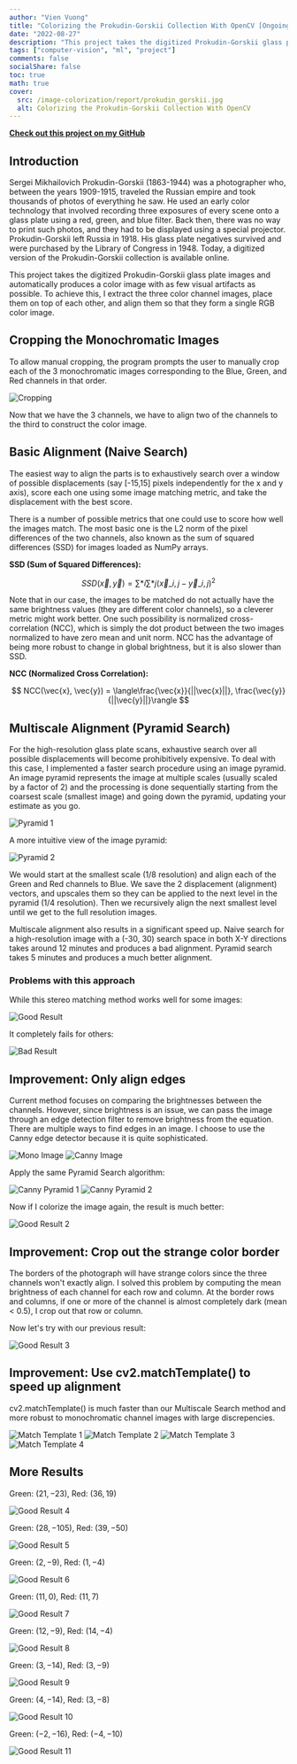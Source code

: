 ```yaml
---
author: "Vien Vuong"
title: "Colorizing the Prokudin-Gorskii Collection With OpenCV [Ongoing]"
date: "2022-08-27"
description: "This project takes the digitized Prokudin-Gorskii glass plate images and automatically produces a color image with as few visual artifacts as possible. To achieve this, I extract the three color channel images, place them on top of each other, and align them so that they form a single RGB color image."
tags: ["computer-vision", "ml", "project"]
comments: false
socialShare: false
toc: true
math: true
cover:
  src: /image-colorization/report/prokudin_gorskii.jpg
  alt: Colorizing the Prokudin-Gorskii Collection With OpenCV
---
```


[**Check out this project on my GitHub**](https://github.com/vienvuong/colorizing-pg)

## Introduction

Sergei Mikhailovich Prokudin-Gorskii (1863-1944) was a photographer who, between the years 1909-1915, traveled the Russian empire and took thousands of photos of everything he saw. He used an early color technology that involved recording three exposures of every scene onto a glass plate using a red, green, and blue filter. Back then, there was no way to print such photos, and they had to be displayed using a special projector. Prokudin-Gorskii left Russia in 1918. His glass plate negatives survived and were purchased by the Library of Congress in 1948. Today, a digitized version of the Prokudin-Gorskii collection is available online.

This project takes the digitized Prokudin-Gorskii glass plate images and automatically produces a color image with as few visual artifacts as possible. To achieve this, I extract the three color channel images, place them on top of each other, and align them so that they form a single RGB color image.

## Cropping the Monochromatic Images

To allow manual cropping, the program prompts the user to manually crop each of the 3 monochromatic images corresponding to the Blue, Green, and Red channels in that order.

![Cropping](/image-colorization/report/cropping.png)

Now that we have the 3 channels, we have to align two of the channels to the third to construct the color image.

## Basic Alignment (Naive Search)

The easiest way to align the parts is to exhaustively search over a window of possible displacements (say [-15,15] pixels independently for the x and y axis), score each one using some image matching metric, and take the displacement with the best score.

There is a number of possible metrics that one could use to score how well the images match. The most basic one is the L2 norm of the pixel differences of the two channels, also known as the sum of squared differences (SSD) for images loaded as NumPy arrays.

**SSD (Sum of Squared Differences):**

$$ SSD(\vec{x}, \vec{y}) = \sum*{i}\sum*{j}(\vec{x}\_{i,j} - \vec{y}\_{i,j})^2 $$

Note that in our case, the images to be matched do not actually have the same brightness values (they are different color channels), so a cleverer metric might work better. One such possibility is normalized cross-correlation (NCC), which is simply the dot product between the two images normalized to have zero mean and unit norm. NCC has the advantage of being more robust to change in global brightness, but it is also slower than SSD.

**NCC (Normalized Cross Correlation):**

$$ NCC(\vec{x}, \vec{y}) = \langle\frac{\vec{x}}{||\vec{x}||}, \frac{\vec{y}}{||\vec{y}||}\rangle $$

## Multiscale Alignment (Pyramid Search)

For the high-resolution glass plate scans, exhaustive search over all possible displacements will become prohibitively expensive. To deal with this case, I implemented a faster search procedure using an image pyramid. An image pyramid represents the image at multiple scales (usually scaled by a factor of 2) and the processing is done sequentially starting from the coarsest scale (smallest image) and going down the pyramid, updating your estimate as you go.

![Pyramid 1](/image-colorization/report/pyramid1.png)

A more intuitive view of the image pyramid:

![Pyramid 2](/image-colorization/report/pyramid2.png)

We would start at the smallest scale (1/8 resolution) and align each of the Green and Red channels to Blue. We save the 2 displacement (alignment) vectors, and upscales them so they can be applied to the next level in the pyramid (1/4 resolution). Then we recursively align the next smallest level until we get to the full resolution images.

Multiscale alignment also results in a significant speed up. Naive search for a high-resolution image with a (-30, 30) search space in both X-Y directions takes around 12 minutes and produces a bad alignment. Pyramid search takes 5 minutes and produces a much better alignment.

### Problems with this approach

While this stereo matching method works well for some images:

![Good Result](/image-colorization/report/good_result1.jpg)

It completely fails for others:

![Bad Result](/image-colorization/report/bad_result1.jpg)

## Improvement: Only align edges

Current method focuses on comparing the brightnesses between the channels. However, since brightness is an issue, we can pass the image through an edge detection filter to remove brightness from the equation. There are multiple ways to find edges in an image. I choose to use the Canny edge detector because it is quite sophisticated.

![Mono Image](/image-colorization/report/mono1.jpg)
![Canny Image](/image-colorization/report/canny1.jpg)

Apply the same Pyramid Search algorithm:

![Canny Pyramid 1](/image-colorization/report/canny_pyramid1.png)
![Canny Pyramid 2](/image-colorization/report/canny_pyramid2.png)

Now if I colorize the image again, the result is much better:

![Good Result 2](/image-colorization/report/good_result2.jpg)

## Improvement: Crop out the strange color border

The borders of the photograph will have strange colors since the three channels won't exactly align. I solved this problem by computing the mean brightness of each channel for each row and column. At the border rows and columns, if one or more of the channel is almost completely dark (mean < 0.5), I crop out that row or column.

Now let's try with our previous result:

![Good Result 3](/image-colorization/report/good_result3.jpg)

## Improvement: Use cv2.matchTemplate() to speed up alignment

cv2.matchTemplate() is much faster than our Multiscale Search method and more robust to monochromatic channel images with large discrepencies.

![Match Template 1](/image-colorization/report/mt1.png)
![Match Template 2](/image-colorization/report/mt2.png)
![Match Template 3](/image-colorization/report/mt3.png)
![Match Template 4](/image-colorization/report/mt4.png)

## More Results

Green: $(21, -23)$, Red: $(36, 19)$

![Good Result 4](/image-colorization/results/01657u.jpg)

Green: $(28, -105)$, Red: $(39, -50)$

![Good Result 5](/image-colorization/results/01861a.jpg)

Green: $(2, -9)$, Red: $(1, -4)$

![Good Result 6](/image-colorization/results/00125v.jpg)

Green: $(11, 0)$, Red: $(11, 7)$

![Good Result 7](/image-colorization/results/00149v.jpg)

Green: $(12, -9)$, Red: $(14, -4)$

![Good Result 8](/image-colorization/results/00153v.jpg)

Green: $(3, -14)$, Red: $(3, -9)$

![Good Result 9](/image-colorization/results/00351v.jpg)

Green: $(4, -14)$, Red: $(3, -8)$

![Good Result 10](/image-colorization/results/00398v.jpg)

Green: $(-2, -16)$, Red: $(-4, -10)$

![Good Result 11](/image-colorization/results/01112v.jpg)
